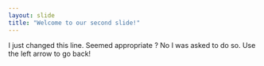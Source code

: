 ```yaml
---
layout: slide
title: "Welcome to our second slide!"
---
```

I just changed this line. Seemed appropriate ? No I was asked to do so.
Use the left arrow to go back!

